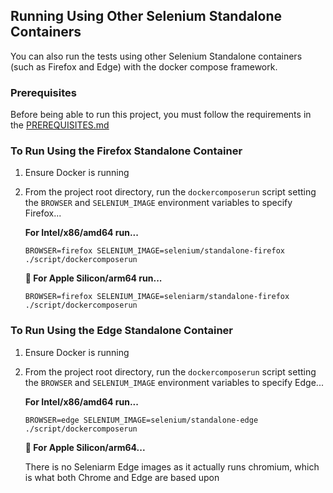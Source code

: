 ## Running Using Other Selenium Standalone Containers
You can also run the tests using other Selenium Standalone
containers (such as Firefox and Edge) with the docker compose
framework.

### Prerequisites
Before being able to run this project, you must follow the requirements
in the [PREREQUISITES.md](PREREQUISITES.md)

### To Run Using the Firefox Standalone Container
1. Ensure Docker is running
2. From the project root directory, run the `dockercomposerun`
   script setting the `BROWSER` and `SELENIUM_IMAGE`
   environment variables to specify Firefox...

   **For Intel/x86/amd64 run...**
   ```
   BROWSER=firefox SELENIUM_IMAGE=selenium/standalone-firefox ./script/dockercomposerun
   ```

   **:apple: For Apple Silicon/arm64 run...**
   ```
   BROWSER=firefox SELENIUM_IMAGE=seleniarm/standalone-firefox ./script/dockercomposerun
   ```

### To Run Using the Edge Standalone Container
1. Ensure Docker is running
2. From the project root directory, run the `dockercomposerun`
   script setting the `BROWSER` and `SELENIUM_IMAGE`
   environment variables to specify Edge...

   **For Intel/x86/amd64 run...**
   ```
   BROWSER=edge SELENIUM_IMAGE=selenium/standalone-edge ./script/dockercomposerun
   ```

   **:apple: For Apple Silicon/arm64...**

   There is no Seleniarm Edge images as it actually runs chromium, which
   is what both Chrome and Edge are based upon
